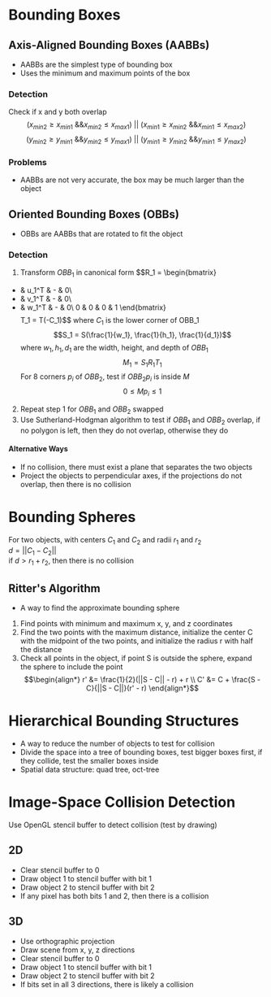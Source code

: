# Bounding Boxes
## Axis-Aligned Bounding Boxes (AABBs)
- AABBs are the simplest type of bounding box
- Uses the minimum and maximum points of the box
### Detection
Check if x and y both overlap
$$(x_{min2} \geq x_{min1} \text{ \&\& } x_{min2} \leq x_{max1}) \text{ || } (x_{min1} \geq x_{min2} \text{ \&\& } x_{min1} \leq x_{max2})$$
$$(y_{min2} \geq y_{min1} \text{ \&\& } y_{min2} \leq y_{max1}) \text{ || } (y_{min1} \geq y_{min2} \text{ \&\& } y_{min1} \leq y_{max2})$$
### Problems
- AABBs are not very accurate, the box may be much larger than the object

## Oriented Bounding Boxes (OBBs)
- OBBs are AABBs that are rotated to fit the object
### Detection
1. Transform $OBB_1$ in canonical form
$$R_1 = \begin{bmatrix}
- & u_1^T & - & 0\\
- & v_1^T & - & 0\\
- & w_1^T & - & 0\\
0 & 0 & 0 & 1
\end{bmatrix}$$
$$T_1 = T(-C_1)$$
where $C_1$ is the lower corner of OBB_1
$$S_1 = S(\frac{1}{w_1}, \frac{1}{h_1}, \frac{1}{d_1})$$
where $w_1, h_1, d_1$ are the width, height, and depth of $OBB_1$
$$M_1 = S_1R_1T_1$$
For 8 corners $p_i$ of $OBB_2$, test if  $OBB_2p_i$ is inside $M$
$$0 \leq Mp_i \leq 1$$
2. Repeat step 1 for $OBB_1$ and $OBB_2$ swapped
3. Use Sutherland-Hodgman algorithm to test if $OBB_1$ and $OBB_2$ overlap, if no polygon is left, then they do not overlap, otherwise they do
#### Alternative Ways
- If no collision, there must exist a plane that separates the two objects
- Project the objects to perpendicular axes, if the projections do not overlap, then there is no collision

# Bounding Spheres
For two objects, with centers $C_1$ and $C_2$ and radii $r_1$ and $r_2$<br> 
$d = ||C_1 - C_2||$ <br>
if $d > r_1 + r_2$, then there is no collision
## Ritter's Algorithm
- A way to find the approximate bounding sphere
1. Find points with minimum and maximum x, y, and z coordinates
2. Find the two points with the maximum distance, initialize the center C with the midpoint of the two points, and initialize the radius r with half the distance
3. Check all points in the object, if point S is outside the sphere, expand the sphere to include the point
$$\begin{align*}
r' &= \frac{1}{2}(||S - C|| - r) + r \\
C' &= C + \frac{S - C}{||S - C||}(r' - r)
\end{align*}$$
# Hierarchical Bounding Structures
- A way to reduce the number of objects to test for collision
- Divide the space into a tree of bounding boxes, test bigger boxes first, if they collide, test the smaller boxes inside
- Spatial data structure: quad tree, oct-tree

# Image-Space Collision Detection
Use OpenGL stencil buffer to detect collision (test by drawing)
## 2D
- Clear stencil buffer to 0
- Draw object 1 to stencil buffer with bit 1
- Draw object 2 to stencil buffer with bit 2
- If any pixel has both bits 1 and 2, then there is a collision
## 3D
- Use orthographic projection
- Draw scene from x, y, z directions
- Clear stencil buffer to 0
- Draw object 1 to stencil buffer with bit 1
- Draw object 2 to stencil buffer with bit 2
- If bits set in all 3 directions, there is likely a collision